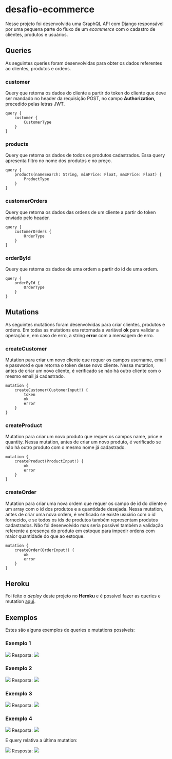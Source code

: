 # desafio-ecommerce

Nesse projeto foi desenvolvida uma GraphQL API com Django responsável por uma pequena parte do fluxo de um *ecommerce* com o cadastro de clientes, produtos e usuários.

## Queries

As seguintes queries foram desenvolvidas para obter os dados referentes ao clientes, produtos e ordens.

### customer

Query que retorna os dados do cliente a partir do token do cliente que deve ser mandado no header da requisição POST, no campo **Authorization**, precedido pelas letras JWT.

    query {
	    customer {
		    CustomerType
		}
	}

### products

Query que retorna os dados de todos os produtos cadastrados. Essa query apresenta filtro no nome dos produtos e no preço.

    query {
	    products(nameSearch: String, minPrice: Float, maxPrice: Float) {
		    ProductType
		}
	}

### customerOrders

Query que retorna os dados das ordens de um cliente a partir do token enviado pelo header.

    query {
	    customerOrders {
		    OrderType
		}
	}

### orderById

Query que retorna os dados de uma ordem a partir do id de uma ordem.

    query {
	    orderById {
		    OrderType
		}
	}

## Mutations

As seguintes mutations foram desenvolvidas para criar clientes, produtos e ordens. Em todas as mutations era retornada a variável **ok** para validar a operação e, em caso de erro, a string **error** com a mensagem de erro.

### createCustomer

Mutation para criar um novo cliente que requer os campos username, email e password e que retorna o token desse novo cliente. Nessa mutation, antes de criar um novo cliente, é verificado se não há outro cliente com o mesmo email já cadastrado.

    mutation {
	    createCustomer(CustomerInput!) {
		    token
		    ok
		    error
		}
	}

### createProduct

Mutation para criar um novo produto que requer os campos name, price e quantity. Nessa mutation, antes de criar um novo produto, é verificado se não há outro produto com o mesmo nome já cadastrado.

    mutation {
	    createProduct(ProductInput!) {
		    ok
		    error
		}
	}

### createOrder

Mutation para criar uma nova ordem que requer os campo de id do cliente e um array com o id dos produtos e a quantidade desejada. Nessa mutation, antes de criar uma nova ordem, é verificado se existe usuário com o id fornecido, e se todos os ids de produtos também representam produtos cadastrados.
Não foi desenvolvido mas seria possível também a validação referente a presença do produto em estoque para impedir ordens com maior quantidade do que ao estoque.

    mutation {
	    createOrder(OrderInput!) {
		    ok
		    error
		}
	}

## Heroku

Foi feito o *deploy* deste projeto no **Heroku** e é possível fazer as queries e mutation [aqui](https://secure-caverns-02969.herokuapp.com/graphql/).

## Exemplos

Estes são alguns exemplos de queries e mutations possíveis:

### Exemplo 1

![](./img/ex1.png)
Resposta:
![](./img/ex1r.png)

### Exemplo 2

![](./img/ex2.png)
Resposta:
![](./img/ex2r.png)

### Exemplo 3

![](./img/ex3.png)
Resposta:
![](./img/ex3r.png)

### Exemplo 4

![](./img/ex4.png)
Resposta:
![](./img/ex4r.png)

E query relativa a última mutation:

![](./img/ex5.png)
Resposta:
![](./img/ex5r.png)